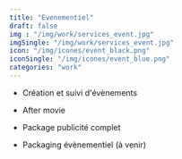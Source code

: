 ```yaml
---
title: "Evenementiel"
draft: false
img : "/img/work/services_event.jpg"
imgSingle: "/img/work/services_event.jpg"
icon: "/img/icones/event_black.png"
iconSingle: "/img/icones/event_blue.png"
categories: "work"
---
```


- Création et suivi d'évènements

- After movie

- Package publicité complet

- Packaging évènementiel (à venir)